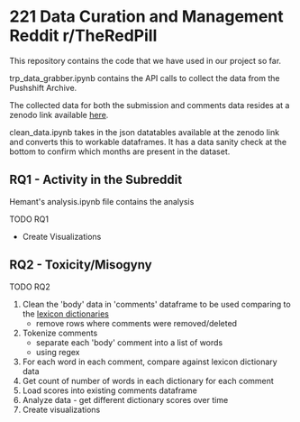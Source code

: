 # 221 Data Curation and Management Reddit r/TheRedPill

This repository contains the code that we have used in our project so far.

trp_data_grabber.ipynb contains the API calls to collect the data from the Pushshift Archive.

The collected data for both the submission and comments data resides at a zenodo link available [here](https://zenodo.org/record/6386942).


clean_data.ipynb takes in the json datatables available at the zenodo link and converts this to workable dataframes. It has a data sanity check at the bottom to confirm which months are present in the dataset.


## RQ1 - Activity in the Subreddit
Hemant's analysis.ipynb file contains the analysis

TODO RQ1
- Create Visualizations

## RQ2 - Toxicity/Misogyny

TODO RQ2
1. Clean the 'body' data in 'comments' dataframe to be used comparing to the [lexicon dictionaries](https://raw.githubusercontent.com/miriamfs/WebSci2019/master/Lexicon.txt)
    - remove rows where comments were removed/deleted
2. Tokenize comments
    - separate each 'body' comment into a list of words
    - using regex
3. For each word in each comment, compare against lexicon dictionary data
4. Get count of number of words in each dictionary for each comment
5. Load scores into existing comments dataframe
6. Analyze data - get different dictionary scores over time
7. Create visualizations
